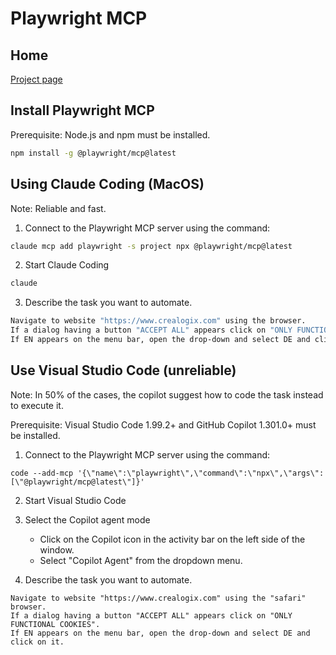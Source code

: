 # Playwright MCP

## Home

[Project page](https://github.com/microsoft/playwright-mcp)

## Install Playwright MCP

Prerequisite: Node.js and npm must be installed.

```bash
npm install -g @playwright/mcp@latest 
```

## Using Claude Coding (MacOS)

Note: Reliable and fast.

1. Connect to the Playwright MCP server using the command:
```bash
claude mcp add playwright -s project npx @playwright/mcp@latest
```
2. Start Claude Coding
```bash
claude
```

3. Describe the task you want to automate.
```bash
Navigate to website "https://www.crealogix.com" using the browser. 
If a dialog having a button "ACCEPT ALL" appears click on "ONLY FUNCTIONAL COOKIES". 
If EN appears on the menu bar, open the drop-down and select DE and click on it.
```

## Use Visual Studio Code (unreliable)

Note: In 50% of the cases, the copilot suggest how to code the task instead to execute it. 

Prerequisite: Visual Studio Code 1.99.2+ and GitHub Copilot 1.301.0+ must be installed.

1. Connect to the Playwright MCP server using the command:
```pwsh 
code --add-mcp '{\"name\":\"playwright\",\"command\":\"npx\",\"args\":[\"@playwright/mcp@latest\"]}'
```
2. Start Visual Studio Code

3. Select the Copilot agent mode
   - Click on the Copilot icon in the activity bar on the left side of the window.
   - Select "Copilot Agent" from the dropdown menu.

4. Describe the task you want to automate.
```
Navigate to website "https://www.crealogix.com" using the "safari" browser. 
If a dialog having a button "ACCEPT ALL" appears click on "ONLY FUNCTIONAL COOKIES". 
If EN appears on the menu bar, open the drop-down and select DE and click on it.
```
